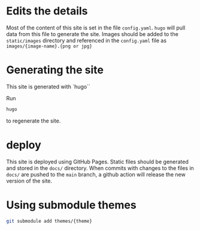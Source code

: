 # Edits the details

Most of the content of this site is set in the file `config.yaml`.
`hugo` will pull data from this file to generate the site.
Images should be added to the `static/images` directory and 
referenced in the `config.yaml` file as `images/{image-name}.{png or jpg}`

# Generating the site

This site is generated with `hugo``

Run 

``` sh 
hugo
```

to regenerate the site.

# deploy

This site is deployed using GitHub Pages. Static files should be generated and stored in the
`docs/` directory. When commits with changes to the files in `docs/` are pushed to the `main` branch, 
a github action will release the new version of the site.

# Using submodule themes

``` sh
git submodule add themes/{theme}
```
